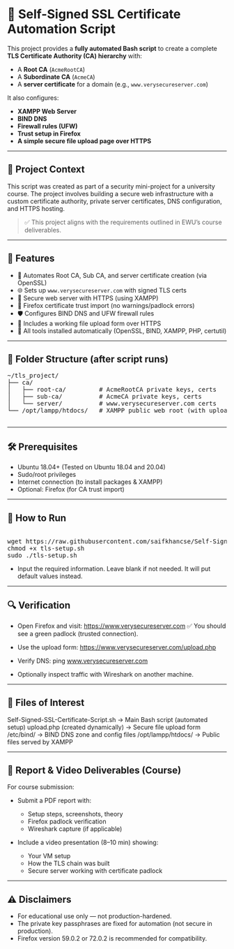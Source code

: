 # 🔐 Self-Signed SSL Certificate Automation Script

This project provides a **fully automated Bash script** to create a complete **TLS Certificate Authority (CA) hierarchy** with:
- A **Root CA** (`AcmeRootCA`)
- A **Subordinate CA** (`AcmeCA`)
- A **server certificate** for a domain (e.g., `www.verysecureserver.com`)

It also configures:
- **XAMPP Web Server**
- **BIND DNS**
- **Firewall rules (UFW)**
- **Trust setup in Firefox**
- **A simple secure file upload page over HTTPS**

---

## 📌 Project Context

This script was created as part of a security mini-project for a university course. The project involves building a secure web infrastructure with a custom certificate authority, private server certificates, DNS configuration, and HTTPS hosting.

> ✅ This project aligns with the requirements outlined in EWU’s course deliverables.

---

## 🎯 Features

- 🔧 Automates Root CA, Sub CA, and server certificate creation (via OpenSSL)
- 🌐 Sets up `www.verysecureserver.com` with signed TLS certs
- 🔐 Secure web server with HTTPS (using XAMPP)
- 🧾 Firefox certificate trust import (no warnings/padlock errors)
- 🛡️ Configures BIND DNS and UFW firewall rules
- 📁 Includes a working file upload form over HTTPS
- 🧰 All tools installed automatically (OpenSSL, BIND, XAMPP, PHP, certutil)

---

## 📂 Folder Structure (after script runs)
 <pre>
~/tls_project/
├── ca/
│   ├── root-ca/         # AcmeRootCA private keys, certs
│   ├── sub-ca/          # AcmeCA private keys, certs
│   └── server/          # www.verysecureserver.com certs
└── /opt/lampp/htdocs/   # XAMPP public web root (with upload form)
 </pre>
---

## 🛠️ Prerequisites

- Ubuntu 18.04+ (Tested on Ubuntu 18.04 and 20.04)
- Sudo/root privileges
- Internet connection (to install packages & XAMPP)
- Optional: Firefox (for CA trust import)

---

## 🚀 How to Run
<pre> 
wget https://raw.githubusercontent.com/saifkhancse/Self-Signed-SSL-Certificate-Script/main/Self-Signed-SSL-Certificate-Script.sh -O tls-setup.sh
chmod +x tls-setup.sh
sudo ./tls-setup.sh
</pre>
- Input the required information. Leave blank if not needed. It will put default values instead. 
---

## 🔍 Verification
- Open Firefox and visit: https://www.verysecureserver.com
  ✅ You should see a green padlock (trusted connection).

- Use the upload form: https://www.verysecureserver.com/upload.php

- Verify DNS:
    ping www.verysecureserver.com

- Optionally inspect traffic with Wireshark on another machine.

---

## 📁 Files of Interest

Self-Signed-SSL-Certificate-Script.sh   -> Main Bash script (automated setup)
upload.php (created dynamically)         -> Secure file upload form
/etc/bind/                               -> BIND DNS zone and config files
/opt/lampp/htdocs/                       -> Public files served by XAMPP

---

## 📸 Report & Video Deliverables (Course)

For course submission:
- Submit a PDF report with:
    - Setup steps, screenshots, theory
    - Firefox padlock verification
    - Wireshark capture (if applicable)

- Include a video presentation (8–10 min) showing:
    - Your VM setup
    - How the TLS chain was built
    - Secure server working with certificate padlock

---

## ⚠️ Disclaimers

- For educational use only — not production-hardened.
- The private key passphrases are fixed for automation (not secure in production).
- Firefox version 59.0.2 or 72.0.2 is recommended for compatibility.

